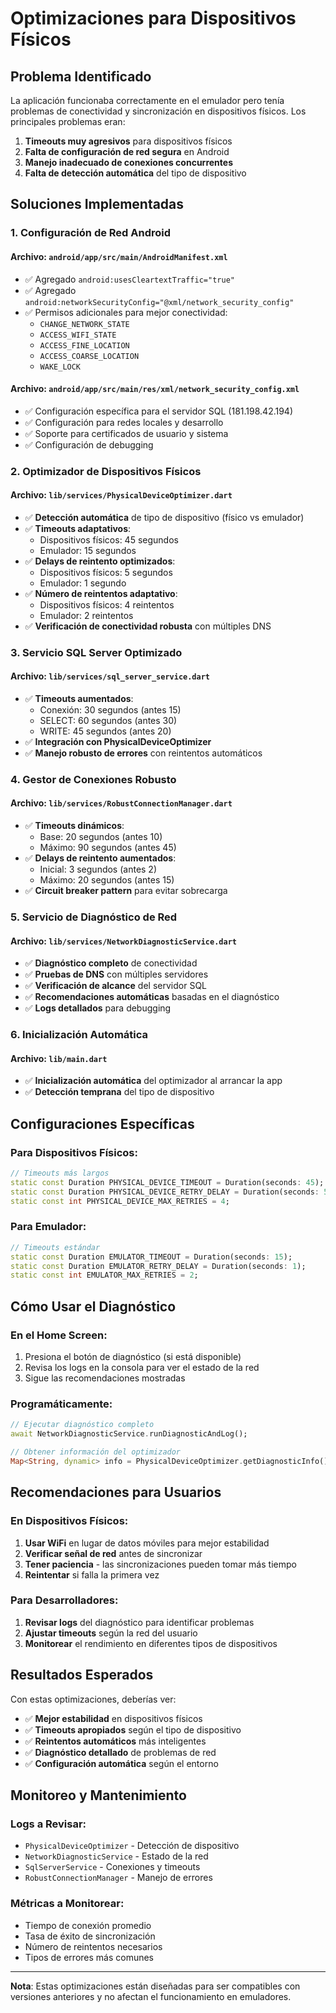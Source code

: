 # Optimizaciones para Dispositivos Físicos

## Problema Identificado

La aplicación funcionaba correctamente en el emulador pero tenía problemas de conectividad y sincronización en dispositivos físicos. Los principales problemas eran:

1. **Timeouts muy agresivos** para dispositivos físicos
2. **Falta de configuración de red segura** en Android
3. **Manejo inadecuado de conexiones concurrentes**
4. **Falta de detección automática** del tipo de dispositivo

## Soluciones Implementadas

### 1. Configuración de Red Android

#### Archivo: `android/app/src/main/AndroidManifest.xml`
- ✅ Agregado `android:usesCleartextTraffic="true"`
- ✅ Agregado `android:networkSecurityConfig="@xml/network_security_config"`
- ✅ Permisos adicionales para mejor conectividad:
  - `CHANGE_NETWORK_STATE`
  - `ACCESS_WIFI_STATE`
  - `ACCESS_FINE_LOCATION`
  - `ACCESS_COARSE_LOCATION`
  - `WAKE_LOCK`

#### Archivo: `android/app/src/main/res/xml/network_security_config.xml`
- ✅ Configuración específica para el servidor SQL (181.198.42.194)
- ✅ Configuración para redes locales y desarrollo
- ✅ Soporte para certificados de usuario y sistema
- ✅ Configuración de debugging

### 2. Optimizador de Dispositivos Físicos

#### Archivo: `lib/services/PhysicalDeviceOptimizer.dart`
- ✅ **Detección automática** de tipo de dispositivo (físico vs emulador)
- ✅ **Timeouts adaptativos**:
  - Dispositivos físicos: 45 segundos
  - Emulador: 15 segundos
- ✅ **Delays de reintento optimizados**:
  - Dispositivos físicos: 5 segundos
  - Emulador: 1 segundo
- ✅ **Número de reintentos adaptativo**:
  - Dispositivos físicos: 4 reintentos
  - Emulador: 2 reintentos
- ✅ **Verificación de conectividad robusta** con múltiples DNS

### 3. Servicio SQL Server Optimizado

#### Archivo: `lib/services/sql_server_service.dart`
- ✅ **Timeouts aumentados**:
  - Conexión: 30 segundos (antes 15)
  - SELECT: 60 segundos (antes 30)
  - WRITE: 45 segundos (antes 20)
- ✅ **Integración con PhysicalDeviceOptimizer**
- ✅ **Manejo robusto de errores** con reintentos automáticos

### 4. Gestor de Conexiones Robusto

#### Archivo: `lib/services/RobustConnectionManager.dart`
- ✅ **Timeouts dinámicos**:
  - Base: 20 segundos (antes 10)
  - Máximo: 90 segundos (antes 45)
- ✅ **Delays de reintento aumentados**:
  - Inicial: 3 segundos (antes 2)
  - Máximo: 20 segundos (antes 15)
- ✅ **Circuit breaker pattern** para evitar sobrecarga

### 5. Servicio de Diagnóstico de Red

#### Archivo: `lib/services/NetworkDiagnosticService.dart`
- ✅ **Diagnóstico completo** de conectividad
- ✅ **Pruebas de DNS** con múltiples servidores
- ✅ **Verificación de alcance** del servidor SQL
- ✅ **Recomendaciones automáticas** basadas en el diagnóstico
- ✅ **Logs detallados** para debugging

### 6. Inicialización Automática

#### Archivo: `lib/main.dart`
- ✅ **Inicialización automática** del optimizador al arrancar la app
- ✅ **Detección temprana** del tipo de dispositivo

## Configuraciones Específicas

### Para Dispositivos Físicos:
```dart
// Timeouts más largos
static const Duration PHYSICAL_DEVICE_TIMEOUT = Duration(seconds: 45);
static const Duration PHYSICAL_DEVICE_RETRY_DELAY = Duration(seconds: 5);
static const int PHYSICAL_DEVICE_MAX_RETRIES = 4;
```

### Para Emulador:
```dart
// Timeouts estándar
static const Duration EMULATOR_TIMEOUT = Duration(seconds: 15);
static const Duration EMULATOR_RETRY_DELAY = Duration(seconds: 1);
static const int EMULATOR_MAX_RETRIES = 2;
```

## Cómo Usar el Diagnóstico

### En el Home Screen:
1. Presiona el botón de diagnóstico (si está disponible)
2. Revisa los logs en la consola para ver el estado de la red
3. Sigue las recomendaciones mostradas

### Programáticamente:
```dart
// Ejecutar diagnóstico completo
await NetworkDiagnosticService.runDiagnosticAndLog();

// Obtener información del optimizador
Map<String, dynamic> info = PhysicalDeviceOptimizer.getDiagnosticInfo();
```

## Recomendaciones para Usuarios

### En Dispositivos Físicos:
1. **Usar WiFi** en lugar de datos móviles para mejor estabilidad
2. **Verificar señal de red** antes de sincronizar
3. **Tener paciencia** - las sincronizaciones pueden tomar más tiempo
4. **Reintentar** si falla la primera vez

### Para Desarrolladores:
1. **Revisar logs** del diagnóstico para identificar problemas
2. **Ajustar timeouts** según la red del usuario
3. **Monitorear** el rendimiento en diferentes tipos de dispositivos

## Resultados Esperados

Con estas optimizaciones, deberías ver:

- ✅ **Mejor estabilidad** en dispositivos físicos
- ✅ **Timeouts apropiados** según el tipo de dispositivo
- ✅ **Reintentos automáticos** más inteligentes
- ✅ **Diagnóstico detallado** de problemas de red
- ✅ **Configuración automática** según el entorno

## Monitoreo y Mantenimiento

### Logs a Revisar:
- `PhysicalDeviceOptimizer` - Detección de dispositivo
- `NetworkDiagnosticService` - Estado de la red
- `SqlServerService` - Conexiones y timeouts
- `RobustConnectionManager` - Manejo de errores

### Métricas a Monitorear:
- Tiempo de conexión promedio
- Tasa de éxito de sincronización
- Número de reintentos necesarios
- Tipos de errores más comunes

---

**Nota**: Estas optimizaciones están diseñadas para ser compatibles con versiones anteriores y no afectan el funcionamiento en emuladores.
